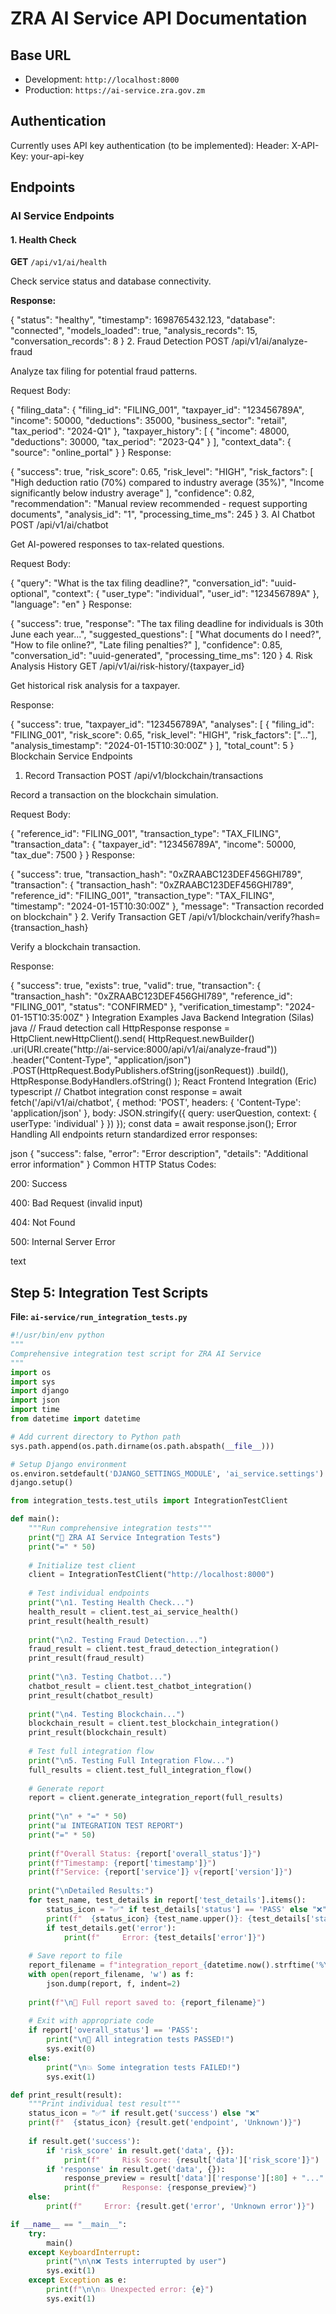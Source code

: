 # ZRA AI Service API Documentation

## Base URL
- Development: `http://localhost:8000`
- Production: `https://ai-service.zra.gov.zm`

## Authentication
Currently uses API key authentication (to be implemented):
Header: X-API-Key: your-api-key


## Endpoints

### AI Service Endpoints

#### 1. Health Check
**GET** `/api/v1/ai/health`

Check service status and database connectivity.

**Response:**

{
  "status": "healthy",
  "timestamp": 1698765432.123,
  "database": "connected",
  "models_loaded": true,
  "analysis_records": 15,
  "conversation_records": 8
}
2. Fraud Detection
POST /api/v1/ai/analyze-fraud

Analyze tax filing for potential fraud patterns.

Request Body:


{
  "filing_data": {
    "filing_id": "FILING_001",
    "taxpayer_id": "123456789A",
    "income": 50000,
    "deductions": 35000,
    "business_sector": "retail",
    "tax_period": "2024-Q1"
  },
  "taxpayer_history": [
    {
      "income": 48000,
      "deductions": 30000,
      "tax_period": "2023-Q4"
    }
  ],
  "context_data": {
    "source": "online_portal"
  }
}
Response:


{
  "success": true,
  "risk_score": 0.65,
  "risk_level": "HIGH",
  "risk_factors": [
    "High deduction ratio (70%) compared to industry average (35%)",
    "Income significantly below industry average"
  ],
  "confidence": 0.82,
  "recommendation": "Manual review recommended - request supporting documents",
  "analysis_id": "1",
  "processing_time_ms": 245
}
3. AI Chatbot
POST /api/v1/ai/chatbot

Get AI-powered responses to tax-related questions.

Request Body:


{
  "query": "What is the tax filing deadline?",
  "conversation_id": "uuid-optional",
  "context": {
    "user_type": "individual",
    "user_id": "123456789A"
  },
  "language": "en"
}
Response:


{
  "success": true,
  "response": "The tax filing deadline for individuals is 30th June each year...",
  "suggested_questions": [
    "What documents do I need?",
    "How to file online?",
    "Late filing penalties?"
  ],
  "confidence": 0.85,
  "conversation_id": "uuid-generated",
  "processing_time_ms": 120
}
4. Risk Analysis History
GET /api/v1/ai/risk-history/{taxpayer_id}

Get historical risk analysis for a taxpayer.

Response:


{
  "success": true,
  "taxpayer_id": "123456789A",
  "analyses": [
    {
      "filing_id": "FILING_001",
      "risk_score": 0.65,
      "risk_level": "HIGH",
      "risk_factors": ["..."],
      "analysis_timestamp": "2024-01-15T10:30:00Z"
    }
  ],
  "total_count": 5
}
Blockchain Service Endpoints
1. Record Transaction
POST /api/v1/blockchain/transactions

Record a transaction on the blockchain simulation.

Request Body:

{
  "reference_id": "FILING_001",
  "transaction_type": "TAX_FILING",
  "transaction_data": {
    "taxpayer_id": "123456789A",
    "income": 50000,
    "tax_due": 7500
  }
}
Response:


{
  "success": true,
  "transaction_hash": "0xZRAABC123DEF456GHI789",
  "transaction": {
    "transaction_hash": "0xZRAABC123DEF456GHI789",
    "reference_id": "FILING_001",
    "transaction_type": "TAX_FILING",
    "timestamp": "2024-01-15T10:30:00Z"
  },
  "message": "Transaction recorded on blockchain"
}
2. Verify Transaction
GET /api/v1/blockchain/verify?hash={transaction_hash}

Verify a blockchain transaction.

Response:

{
  "success": true,
  "exists": true,
  "valid": true,
  "transaction": {
    "transaction_hash": "0xZRAABC123DEF456GHI789",
    "reference_id": "FILING_001",
    "status": "CONFIRMED"
  },
  "verification_timestamp": "2024-01-15T10:35:00Z"
}
Integration Examples
Java Backend Integration (Silas)
java
// Fraud detection call
HttpResponse<String> response = HttpClient.newHttpClient().send(
    HttpRequest.newBuilder()
        .uri(URI.create("http://ai-service:8000/api/v1/ai/analyze-fraud"))
        .header("Content-Type", "application/json")
        .POST(HttpRequest.BodyPublishers.ofString(jsonRequest))
        .build(),
    HttpResponse.BodyHandlers.ofString()
);
React Frontend Integration (Eric)
typescript
// Chatbot integration
const response = await fetch('/api/v1/ai/chatbot', {
    method: 'POST',
    headers: { 'Content-Type': 'application/json' },
    body: JSON.stringify({
        query: userQuestion,
        context: { userType: 'individual' }
    })
});
const data = await response.json();
Error Handling
All endpoints return standardized error responses:

json
{
  "success": false,
  "error": "Error description",
  "details": "Additional error information"
}
Common HTTP Status Codes:

200: Success

400: Bad Request (invalid input)

404: Not Found

500: Internal Server Error

text

## Step 5: Integration Test Scripts

**File: `ai-service/run_integration_tests.py`**
```python
#!/usr/bin/env python
"""
Comprehensive integration test script for ZRA AI Service
"""
import os
import sys
import django
import json
import time
from datetime import datetime

# Add current directory to Python path
sys.path.append(os.path.dirname(os.path.abspath(__file__)))

# Setup Django environment
os.environ.setdefault('DJANGO_SETTINGS_MODULE', 'ai_service.settings')
django.setup()

from integration_tests.test_utils import IntegrationTestClient

def main():
    """Run comprehensive integration tests"""
    print("🚀 ZRA AI Service Integration Tests")
    print("=" * 50)
    
    # Initialize test client
    client = IntegrationTestClient("http://localhost:8000")
    
    # Test individual endpoints
    print("\n1. Testing Health Check...")
    health_result = client.test_ai_service_health()
    print_result(health_result)
    
    print("\n2. Testing Fraud Detection...")
    fraud_result = client.test_fraud_detection_integration()
    print_result(fraud_result)
    
    print("\n3. Testing Chatbot...")
    chatbot_result = client.test_chatbot_integration()
    print_result(chatbot_result)
    
    print("\n4. Testing Blockchain...")
    blockchain_result = client.test_blockchain_integration()
    print_result(blockchain_result)
    
    # Test full integration flow
    print("\n5. Testing Full Integration Flow...")
    full_results = client.test_full_integration_flow()
    
    # Generate report
    report = client.generate_integration_report(full_results)
    
    print("\n" + "=" * 50)
    print("📊 INTEGRATION TEST REPORT")
    print("=" * 50)
    
    print(f"Overall Status: {report['overall_status']}")
    print(f"Timestamp: {report['timestamp']}")
    print(f"Service: {report['service']} v{report['version']}")
    
    print("\nDetailed Results:")
    for test_name, test_details in report['test_details'].items():
        status_icon = "✅" if test_details['status'] == 'PASS' else "❌"
        print(f"  {status_icon} {test_name.upper()}: {test_details['status']}")
        if test_details.get('error'):
            print(f"     Error: {test_details['error']}")
    
    # Save report to file
    report_filename = f"integration_report_{datetime.now().strftime('%Y%m%d_%H%M%S')}.json"
    with open(report_filename, 'w') as f:
        json.dump(report, f, indent=2)
    
    print(f"\n📄 Full report saved to: {report_filename}")
    
    # Exit with appropriate code
    if report['overall_status'] == 'PASS':
        print("\n🎉 All integration tests PASSED!")
        sys.exit(0)
    else:
        print("\n💥 Some integration tests FAILED!")
        sys.exit(1)

def print_result(result):
    """Print individual test result"""
    status_icon = "✅" if result.get('success') else "❌"
    print(f"  {status_icon} {result.get('endpoint', 'Unknown')}")
    
    if result.get('success'):
        if 'risk_score' in result.get('data', {}):
            print(f"     Risk Score: {result['data']['risk_score']}")
        if 'response' in result.get('data', {}):
            response_preview = result['data']['response'][:80] + "..." if len(result['data']['response']) > 80 else result['data']['response']
            print(f"     Response: {response_preview}")
    else:
        print(f"     Error: {result.get('error', 'Unknown error')}")

if __name__ == "__main__":
    try:
        main()
    except KeyboardInterrupt:
        print("\n\n❌ Tests interrupted by user")
        sys.exit(1)
    except Exception as e:
        print(f"\n\n💥 Unexpected error: {e}")
        sys.exit(1)